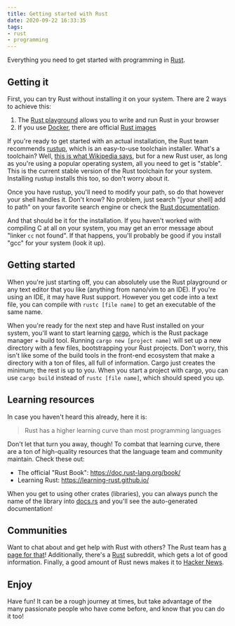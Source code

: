 ```yaml
---
title: Getting started with Rust
date: 2020-09-22 16:33:35
tags:
- rust
- programming
---
```


Everything you need to get started with programming in [Rust](https://www.rust-lang.org/).

<!-- more -->

## Getting it

First, you can try Rust without installing it on your system. There are 2 ways to achieve this:

1. The [Rust playground](https://play.rust-lang.org/) allows you to write and run Rust in your browser
1. If you use [Docker](https://www.docker.com/), there are official [Rust images](https://hub.docker.com/_/rust)

If you're ready to get started with an actual installation, the Rust team recommends [rustup](https://rustup.rs/), which is an easy-to-use toolchain installer. What's a toolchain? Well, [this is what Wikipedia says](https://en.wikipedia.org/wiki/Toolchain), but for a new Rust user, as long as you're using a popular operating system, all you need to get is "stable". This is the current stable version of the Rust toolchain for your system. Installing rustup installs this too, so don't worry about it.

Once you have rustup, you'll need to modify your path, so do that however your shell handles it. Don't know? No problem, just search "[your shell] add to path" on your favorite search engine or check the [Rust documentation](https://www.rust-lang.org/tools/install).

And that should be it for the installation. If you haven't worked with compiling C at all on your system, you may get an error message about "linker `cc` not found". If that happens, you'll probably be good if you install "gcc" for your system (look it up).

## Getting started

When you're just starting off, you can absolutely use the Rust playground or any text editor that you like (anything from nano/vim to an IDE). If you're using an IDE, it may have Rust support. However you get code into a text file, you can compile with `rustc [file name]` to get an executable of the same name.

When you're ready for the next step and have Rust installed on your system, you'll want to start learning [cargo](https://doc.rust-lang.org/cargo/index.html), which is the Rust package manager + build tool. Running `cargo new [project name]` will set up a new directory with a few files, bootstrapping your Rust projects. Don't worry, this isn't like some of the build tools in the front-end ecosystem that make a directory with a ton of files, all full of information. Cargo just creates the minimum; the rest is up to you. When you start a project with cargo, you can use `cargo build` instead of `rustc [file name]`, which should speed you up.

## Learning resources

In case you haven't heard this already, here it is:

> Rust has a higher learning curve than most programming languages

Don't let that turn you away, though! To combat that learning curve, there are a ton of high-quality resources that the language team and community maintain. Check these out:

- The official "Rust Book": <https://doc.rust-lang.org/book/>
- Learning Rust: <https://learning-rust.github.io/>

When you get to using other crates (libraries), you can always punch the name of the library into [docs.rs](https://doc.rust-lang.org) and you'll see the auto-generated documentation!

## Communities

Want to chat about and get help with Rust with others? The Rust team has [a page for that](https://www.rust-lang.org/community)! Additionally, there's a [Rust](https://old.reddit.com/r/rust) subreddit, which gets a lot of good information. Finally, a good amount of Rust news makes it to [Hacker News](https://news.ycombinator.com/).

## Enjoy

Have fun! It can be a rough journey at times, but take advantage of the many passionate people who have come before, and know that you can do it too!
